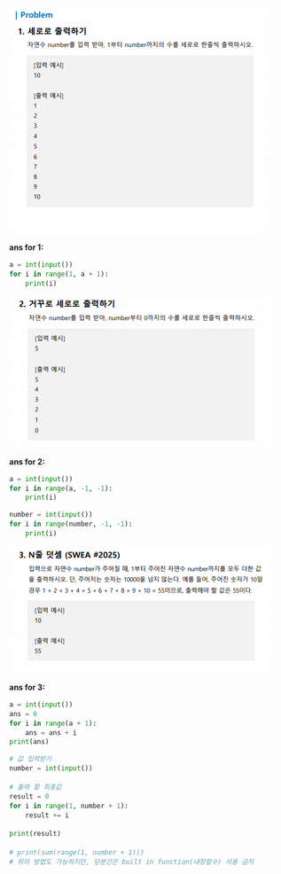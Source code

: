 ![image-20220117220702861](workshop.assets/image-20220117220702861.png)

**ans for 1:**

```python
a = int(input())
for i in range(1, a + 1):
	print(i)
```









![image-20220117220929318](workshop.assets/image-20220117220929318.png)

**ans for 2:**

```python
a = int(input())
for i in range(a, -1, -1):
	print(i)
```

```python
number = int(input())
for i in range(number, -1, -1):
    print(i)
```







![image-20220117221301132](workshop.assets/image-20220117221301132.png)

**ans for 3:**

```python
a = int(input())
ans = 0
for i in range(a + 1):
	ans = ans + i
print(ans)
```

```python
# 값 입력받기
number = int(input())

# 출력 할 최종값
result = 0
for i in range(1, number + 1):
    result += i

print(result)

# print(sum(range(1, number + 1)))
# 위의 방법도 가능하지만, 당분간은 built in function(내장함수) 사용 금지
```

